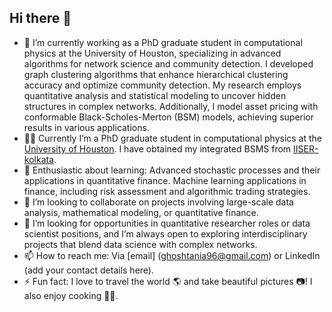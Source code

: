 ## Hi there 👋

<!--
**ghoshtania/ghoshtania** is a ✨ _special_ ✨ repository because its `README.md` (this file) appears on your GitHub profile.

Here are some ideas to get you started:-->

- 🔭 I’m currently working as a PhD graduate student in computational physics at the University of Houston, specializing in advanced algorithms for network science and community detection. I developed graph clustering algorithms that enhance hierarchical clustering accuracy and optimize community detection. My research employs quantitative analysis and statistical modeling to uncover hidden structures in complex networks. Additionally, I model asset pricing with conformable Black-Scholes-Merton (BSM) models, achieving superior results in various applications.
- 👩‍🏫 Currently I’m a PhD graduate student in computational physics at the [University of Houston](https://www.uh.edu/). I have obtained my integrated BSMS from [IISER-kolkata](https://www.iiserkol.ac.in/web/en/#gsc.tab=0).
- 🌱 Enthusiastic about learning: Advanced stochastic processes and their applications in quantitative finance. Machine learning applications in finance, including risk assessment and algorithmic trading strategies.
- 👯 I’m looking to collaborate on projects involving large-scale data analysis, mathematical modeling, or quantitative finance.
- 🤔 I’m looking for opportunities in quantitative researcher roles or data scientist positions, and I’m always open to exploring interdisciplinary projects that blend data science with complex networks.
- 📫 How to reach me: Via [email] (ghoshtania96@gmail.com) or LinkedIn (add your contact details here).
- ⚡ Fun fact: I love to travel the world 🌎 and take beautiful pictures 📷! I also enjoy cooking 👩‍🍳.


